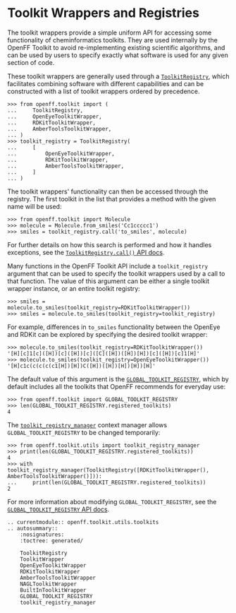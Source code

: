 # Toolkit Wrappers and Registries

The toolkit wrappers provide a simple uniform API for accessing some functionality of cheminformatics toolkits. They are used internally by the OpenFF Toolkit to avoid re-implementing existing scientific algorithms, and can be used by users to specify exactly what software is used for any given section of code.

These toolkit wrappers are generally used through a [`ToolkitRegistry`], which facilitates combining software with different capabilities and can be constructed with a list of toolkit wrappers ordered by precedence. 

```pycon
>>> from openff.toolkit import (
...     ToolkitRegistry,
...     OpenEyeToolkitWrapper,
...     RDKitToolkitWrapper,
...     AmberToolsToolkitWrapper,
... )
>>> toolkit_registry = ToolkitRegistry(
...     [
...         OpenEyeToolkitWrapper,
...         RDKitToolkitWrapper,
...         AmberToolsToolkitWrapper,
...     ]
... )

```

The toolkit wrappers' functionality can then be accessed through the registry. The first toolkit in the list that provides a method with the given name will be used:

```pycon
>>> from openff.toolkit import Molecule
>>> molecule = Molecule.from_smiles('Cc1ccccc1')
>>> smiles = toolkit_registry.call('to_smiles', molecule)

```

For further details on how this search is performed and how it handles exceptions, see the [`ToolkitRegistry.call()` API docs].

Many functions in the OpenFF Toolkit API include a `toolkit_registry` argument that can be used to specify the toolkit wrappers used by a call to that function. The value of this argument can be either a single toolkit wrapper instance, or an entire toolkit registry:

```pycon
>>> smiles = molecule.to_smiles(toolkit_registry=RDKitToolkitWrapper())
>>> smiles = molecule.to_smiles(toolkit_registry=toolkit_registry)

```

For example, differences in `to_smiles` functionality between the OpenEye and RDKit can be explored by specifying the desired toolkit wrapper:

```pycon
>>> molecule.to_smiles(toolkit_registry=RDKitToolkitWrapper())
'[H][c]1[c]([H])[c]([H])[c]([C]([H])([H])[H])[c]([H])[c]1[H]'
>>> molecule.to_smiles(toolkit_registry=OpenEyeToolkitWrapper())
'[H]c1c(c(c(c(c1[H])[H])C([H])([H])[H])[H])[H]'

```

The default value of this argument is the [`GLOBAL_TOOLKIT_REGISTRY`], which by default includes all the toolkits that OpenFF recommends for everyday use:

```pycon
>>> from openff.toolkit import GLOBAL_TOOLKIT_REGISTRY
>>> len(GLOBAL_TOOLKIT_REGISTRY.registered_toolkits)
4

```

The [`toolkit_registry_manager`] context manager allows `GLOBAL_TOOLKIT_REGISTRY` to be changed temporarily:

```pycon
>>> from openff.toolkit.utils import toolkit_registry_manager
>>> print(len(GLOBAL_TOOLKIT_REGISTRY.registered_toolkits))
4
>>> with toolkit_registry_manager(ToolkitRegistry([RDKitToolkitWrapper(), AmberToolsToolkitWrapper()])):
...     print(len(GLOBAL_TOOLKIT_REGISTRY.registered_toolkits))
2

```

For more information about modifying `GLOBAL_TOOLKIT_REGISTRY`, see the [`GLOBAL_TOOLKIT_REGISTRY` API docs].

[`ToolkitRegistry`]: openff.toolkit.utils.toolkits.ToolkitRegistry
[`ToolkitRegistry.call()` API docs]: openff.toolkit.utils.toolkits.ToolkitRegistry.call
[`ToolkitRegistry.call`]: openff.toolkit.utils.toolkits.ToolkitRegistry.call
[`GLOBAL_TOOLKIT_REGISTRY`]: openff.toolkit.utils.toolkits.GLOBAL_TOOLKIT_REGISTRY
[`toolkit_registry_manager`]: openff.toolkit.utils.toolkits.toolkit_registry_manager
[`GLOBAL_TOOLKIT_REGISTRY` API docs]: openff.toolkit.utils.toolkits.GLOBAL_TOOLKIT_REGISTRY

```{eval-rst}
.. currentmodule:: openff.toolkit.utils.toolkits
.. autosummary::
    :nosignatures:
    :toctree: generated/

    ToolkitRegistry
    ToolkitWrapper
    OpenEyeToolkitWrapper
    RDKitToolkitWrapper
    AmberToolsToolkitWrapper
    NAGLToolkitWrapper
    BuiltInToolkitWrapper
    GLOBAL_TOOLKIT_REGISTRY
    toolkit_registry_manager
```